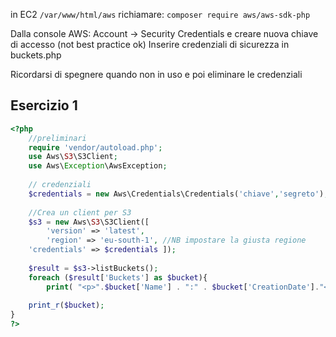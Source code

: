 in EC2 `/var/www/html/aws` richiamare: `composer require aws/aws-sdk-php`

Dalla console AWS: Account -> Security Credentials e creare nuova chiave di accesso (not best practice ok)
Inserire credenziali di sicurezza in buckets.php

Ricordarsi di spegnere quando non in uso e poi eliminare le credenziali 



## Esercizio 1

```php
<?php
	//preliminari
	require 'vendor/autoload.php';
	use Aws\S3\S3Client;
	use Aws\Exception\AwsException;
	
	// credenziali
	$credentials = new Aws\Credentials\Credentials('chiave','segreto');
	
	//Crea un client per S3
	$s3 = new Aws\S3\S3Client([
		'version' => 'latest',
		'region' => 'eu-south-1', //NB impostare la giusta regione
	'credentials' => $credentials ]);
		
	$result = $s3->listBuckets();
	foreach ($result['Buckets'] as $bucket){
		print( "<p>".$bucket['Name'] . ":" . $bucket['CreationDate']."</p>");
		
	print_r($bucket);
}
?>
```

